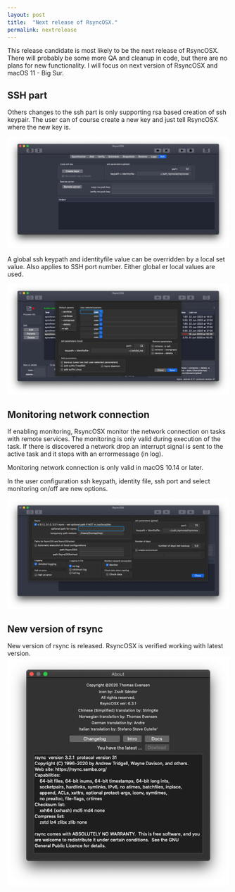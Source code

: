 ```yaml
---
layout: post
title:  "Next release of RsyncOSX."
permalink: nextrelease
---
```

This release candidate is most likely to be the next release of RsyncOSX. There will probably be some more QA and cleanup in code, but there are no plans for new functionality. I will focus on next version of RsyncOSX and macOS 11 - Big Sur.

## SSH part

Others changes to the ssh part is only supporting rsa based creation of ssh keypair. The user can of course create a new key and just tell RsyncOSX where the new key is.

![](/images/RsyncOSX/master/nextversion/globalssh.png)

A global ssh keypath and identityfile value can be overridden by a local set value. Also applies to SSH port number. Either global er local values are used.

![](/images/RsyncOSX/master/nextversion/localssh.png)

## Monitoring network connection

If enabling monitoring, RsyncOSX monitor the network connection on tasks with remote services. The monitoring is only valid during execution of the task. If there is discovered a network drop an interrupt signal is sent to the active task and it stops with an errormessage (in log).

Monitoring network connection is only valid in macOS 10.14 or later.

In the user configuration ssh keypath, identity file, ssh port and select monitoring on/off are new options.

![](/images/RsyncOSX/master/nextversion/monitorandssh.png)

## New version of rsync

New version of rsync is released. RsyncOSX is verified working with latest version.
![](/images/RsyncOSX/master/nextversion/newversionrsync.png)
